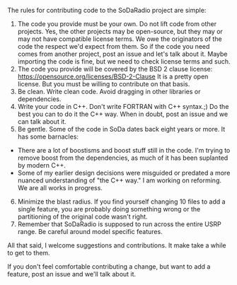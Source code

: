 The rules for contributing code to the SoDaRadio project are simple: 
1. The code you provide must be your own. Do not lift code from other projects.
Yes, the other projects may be open-source, but they may or may not have
compatible license terms.  We owe the originators of the code the respect
we'd expect from them. So if the code you need comes from another project, 
post an issue and let's talk about it.  Maybe importing the code is fine, 
but we need to check license terms and such. 
2. The code you provide will be covered by the BSD 2 clause license: https://opensource.org/licenses/BSD-2-Clause
It is a pretty open license. But you must be willing to contribute on that basis. 
3. Be clean. Write clean code. Avoid dragging in other libraries or dependencies. 
4. Write your code in C++.  Don't write FORTRAN with C++ syntax.;)  Do the best you can to do it the C++ way.
When in doubt, post an issue and we can talk about it. 
5. Be gentle. Some of the code in SoDa dates back eight years or more. It has some barnacles: 
* There are a lot of boostisms and boost stuff still in the code.  I'm trying to remove boost
from the dependencies, as much of it has been suplanted by modern C++. 
* Some of my earlier design decisions were misguided or predated a more nuanced understanding of "the C++ way." 
I am working on reforming.  We are all works in progress. 
6. Minimize the blast radius. If you find yourself changing 10 files to add a single feature, 
you are probably doing something wrong or the partitioning of the original code wasn't right. 
7. Remember that SoDaRadio is supposed to run across the entire USRP range. Be careful around model specific features.

All that said, I welcome suggestions and contributions. It make take a while to get to them. 

If you don't feel comfortable contributing a change, but want to add a feature, post an issue and we'll talk 
about it.  
